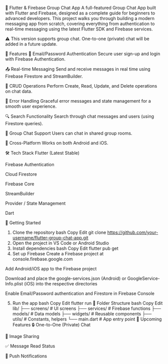 💬 Flutter & Firebase Group Chat App
A full-featured Group Chat App built with Flutter and Firebase, designed as a complete guide for beginners to advanced developers. This project walks you through building a modern messaging app from scratch, covering everything from authentication to real-time messaging using the latest Flutter SDK and Firebase services.

⚠️ This version supports group chat. One-to-one (private) chat will be added in a future update.

📱 Features
🔐 Email/Password Authentication
Secure user sign-up and login with Firebase Authentication.

📤 Real-time Messaging
Send and receive messages in real time using Firebase Firestore and StreamBuilder.

📁 CRUD Operations
Perform Create, Read, Update, and Delete operations on chat data.

🧠 Error Handling
Graceful error messages and state management for a smooth user experience.

🔍 Search Functionality
Search through chat messages and users (using Firestore queries).

💬 Group Chat Support
Users can chat in shared group rooms.

📱 Cross-Platform
Works on both Android and iOS.

🛠️ Tech Stack
Flutter (Latest Stable)

Firebase Authentication

Cloud Firestore

Firebase Core

StreamBuilder

Provider / State Management

Dart

🚀 Getting Started
1. Clone the repository
bash
Copy
Edit
git clone https://github.com/your-username/flutter-group-chat-app.git
2. Open the project in VS Code or Android Studio
3. Install dependencies
bash
Copy
Edit
flutter pub get
4. Set up Firebase
Create a Firebase project at console.firebase.google.com

Add Android/iOS app to the Firebase project

Download and place the google-services.json (Android) or GoogleService-Info.plist (iOS) into the respective directories

Enable Email/Password authentication and Firestore in Firebase Console

5. Run the app
bash
Copy
Edit
flutter run
📁 Folder Structure
bash
Copy
Edit
lib/
├── screens/           # UI screens
├── services/          # Firebase functions
├── models/            # Data models
├── widgets/           # Reusable components
├── utils/             # Constants, helpers
└── main.dart          # App entry point
📌 Upcoming Features
🔒 One-to-One (Private) Chat

📸 Image Sharing

✅ Message Read Status

🔔 Push Notifications

